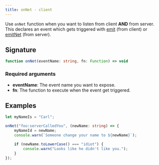 ```yaml
---
title: onNet - client
---
```


Use `onNet` function when you want to listen from client **AND** from server.\
This declares an event which gets triggered with [emit](/scripting-reference/runtimes/javascript/functions/emit-client) (from client) or [emitNet](/scripting-reference/runtimes/javascript/functions/emitNet-server) (from server).

## Signature

```ts
function onNet(eventName: string, fn: Function) => void
```

### Required arguments

- **eventName**: The event name you want to expose.
- **fn**: The function to execute when the event get triggered.

## Examples

```ts
let myNameIs = "Carl";

onNet("foo:serverCalledYou", (newName: string) => {
    myNameId = newName;
    console.warn(`Someone change your name to ${newName}`);

    if (newName.toLowerCase() === "idiot") {
        console.warn("Looks like he didn't like you.");
    }
});
```
